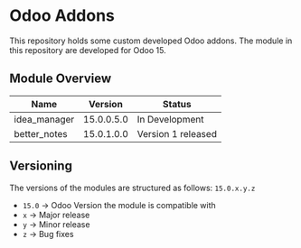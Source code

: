# Odoo Addons

This repository holds some custom developed Odoo addons. The module in this repository are developed for Odoo 15.

## Module Overview

Name | Version | Status
--- | --- | ---
idea_manager | 15.0.0.5.0 | In Development
better_notes | 15.0.1.0.0 | Version 1 released

## Versioning

The versions of the modules are structured as follows: `15.0.x.y.z`

* `15.0` -> Odoo Version the module is compatible with
* `x` -> Major release
* `y` -> Minor release
* `z` -> Bug fixes
